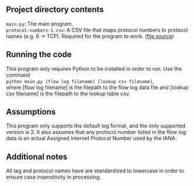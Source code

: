 ## Project directory contents
`main.py`: The main program.  
`protocol-numbers-1.csv`: A CSV file that maps protocol numbers to protocol names (e.g. 6 -> TCP). Required for the program to work. ([file source](https://www.iana.org/assignments/protocol-numbers/protocol-numbers.xhtml))

## Running the code
This program only requires Python to be installed in order to run. Use the command  
`python main.py [flow log filename] [lookup csv filename]`,  
where [flow log filename] is the filepath to the flow log data file and [lookup csv filename] is the filepath to the lookup table csv.

## Assumptions
This program only supports the default log format, and the only supported version is 2. It also assumes that any protocol number listed in the flow log data is an actual Assigned Internet Protocol Number used by the IANA.

## Additional notes
All tag and protocol names have are standardized to lowercase in order to ensure case insensitivity in processing.